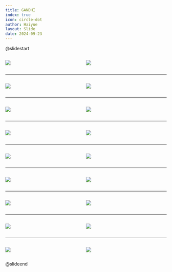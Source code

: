 ```yaml
---
title: GANDHI
index: true
icon: circle-dot
author: Haiyue
layout: Slide
date: 2024-09-23
---
```

 
@slidestart

<div style="display:flex">
<div style="flex:1">

![](/reading/english/Level-U/GANDHI/001.webp)
</div>
<div style="flex:1">

![](/reading/english/Level-U/GANDHI/002.webp)
</div>
</div>

---

<div style="display:flex">
<div style="flex:1">

![](/reading/english/Level-U/GANDHI/003.webp)
</div>
<div style="flex:1">

![](/reading/english/Level-U/GANDHI/004.webp)
</div>
</div>

---

<div style="display:flex">
<div style="flex:1">

![](/reading/english/Level-U/GANDHI/005.webp)
</div>
<div style="flex:1">

![](/reading/english/Level-U/GANDHI/006.webp)
</div>
</div>

---

<div style="display:flex">
<div style="flex:1">

![](/reading/english/Level-U/GANDHI/007.webp)
</div>
<div style="flex:1">

![](/reading/english/Level-U/GANDHI/008.webp)
</div>
</div>

---

<div style="display:flex">
<div style="flex:1">

![](/reading/english/Level-U/GANDHI/009.webp)
</div>
<div style="flex:1">

![](/reading/english/Level-U/GANDHI/010.webp)
</div>
</div>

---

<div style="display:flex">
<div style="flex:1">

![](/reading/english/Level-U/GANDHI/011.webp)
</div>
<div style="flex:1">

![](/reading/english/Level-U/GANDHI/012.webp)
</div>
</div>

---

<div style="display:flex">
<div style="flex:1">

![](/reading/english/Level-U/GANDHI/013.webp)
</div>
<div style="flex:1">

![](/reading/english/Level-U/GANDHI/014.webp)
</div>
</div>

---

<div style="display:flex">
<div style="flex:1">

![](/reading/english/Level-U/GANDHI/015.webp)
</div>
<div style="flex:1">

![](/reading/english/Level-U/GANDHI/016.webp)
</div>
</div>

---

<div style="display:flex">
<div style="flex:1">

![](/reading/english/Level-U/GANDHI/017.webp)
</div>
<div style="flex:1">

![](/reading/english/Level-U/GANDHI/018.webp)
</div>
</div>

@slideend